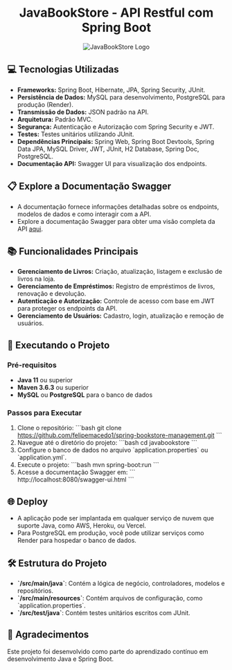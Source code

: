 
<div align="center">
  
# JavaBookStore - API Restful com Spring Boot

</div>

<div align="center">
    <img src="https://i.imgur.com/w8tTOuT.png" title="JavaBookStore Logo" />
</div>

## 💻 Tecnologias Utilizadas

- **Frameworks:** Spring Boot, Hibernate, JPA, Spring Security, JUnit.
- **Persistência de Dados:** MySQL para desenvolvimento, PostgreSQL para produção (Render).
- **Transmissão de Dados:** JSON padrão na API.
- **Arquitetura:** Padrão MVC.
- **Segurança:** Autenticação e Autorização com Spring Security e JWT.
- **Testes:** Testes unitários utilizando JUnit.
- **Dependências Principais:** Spring Web, Spring Boot Devtools, Spring Data JPA, MySQL Driver, JWT, JUnit, H2 Database, Spring Doc, PostgreSQL.
- **Documentação API:** Swagger UI para visualização dos endpoints.

## 📋 Explore a Documentação Swagger

- A documentação fornece informações detalhadas sobre os endpoints, modelos de dados e como interagir com a API.
- Explore a documentação Swagger para obter uma visão completa da API [aqui](https://github.com/felipemacedo1/JavaBookstore/).

## 📚 Funcionalidades Principais

- **Gerenciamento de Livros:** Criação, atualização, listagem e exclusão de livros na loja.
- **Gerenciamento de Empréstimos:** Registro de empréstimos de livros, renovação e devolução.
- **Autenticação e Autorização:** Controle de acesso com base em JWT para proteger os endpoints da API.
- **Gerenciamento de Usuários:** Cadastro, login, atualização e remoção de usuários.

## 🚀 Executando o Projeto

### Pré-requisitos

- **Java 11** ou superior
- **Maven 3.6.3** ou superior
- **MySQL** ou **PostgreSQL** para o banco de dados

### Passos para Executar

1. Clone o repositório:
   \`\`\`bash
   git clone https://github.com/felipemacedo1/spring-bookstore-management.git
   \`\`\`
2. Navegue até o diretório do projeto:
   \`\`\`bash
   cd javabookstore
   \`\`\`
3. Configure o banco de dados no arquivo \`application.properties\` ou \`application.yml\`.
4. Execute o projeto:
   \`\`\`bash
   mvn spring-boot:run
   \`\`\`
5. Acesse a documentação Swagger em:
   \`\`\`
   http://localhost:8080/swagger-ui.html
   \`\`\`

## 🌐 Deploy

- A aplicação pode ser implantada em qualquer serviço de nuvem que suporte Java, como AWS, Heroku, ou Vercel.
- Para PostgreSQL em produção, você pode utilizar serviços como Render para hospedar o banco de dados.

## 🛠 Estrutura do Projeto

- **\`/src/main/java\`**: Contém a lógica de negócio, controladores, modelos e repositórios.
- **\`/src/main/resources\`**: Contém arquivos de configuração, como \`application.properties\`.
- **\`/src/test/java\`**: Contém testes unitários escritos com JUnit.

## 🤝 Agradecimentos

Este projeto foi desenvolvido como parte do aprendizado contínuo em desenvolvimento Java e Spring Boot.
